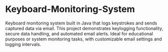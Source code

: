 # Keyboard-Monitoring-System
Keyboard monitoring system built in Java that logs keystrokes and sends captured data via email. This project demonstrates keylogging functionality, secure data handling, and automated email alerts. Ideal for educational purposes or system monitoring tasks, with customizable email settings and logging intervals.
